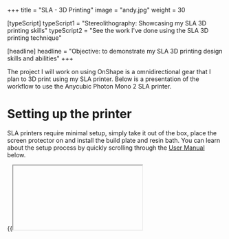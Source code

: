 +++
title = "SLA - 3D Printing"
image = "andy.jpg"
weight = 30

[typeScript] 
typeScript1 = "Stereolithography: Showcasing my SLA 3D printing skills" 
typeScript2 = "See the work I've done using the SLA 3D printing technique"

[headline]
headline = "Objective: to demonstrate my SLA 3D printing design skills and abilities"
+++

The project I will work on using OnShape is a omnidirectional gear that I plan to 3D print using my SLA printer. Below is a presentation of the workflow to use the Anycubic Photon Mono 2 SLA printer.

# Setting up the printer

SLA printers require minimal setup, simply take it out of the box, place the screen protector on and install the build plate and resin bath. You can learn about the setup process by quickly scrolling through the [User Manual](../anycubic-printer.pdf) below.

{{<iframe anycubic-printer.pdf>}}

Once set up, I will walk through the zeroing and bed levelling technique in the workflow section below.

# SLA 3D Printing Workflow for Anycubic Photon Mono 2

In this section I will cover the workflow for perfoming an SLA print from import of the part to the Photon Workshop software and slicing it, through to preparing the printer for a print, launching a print, post-print treatment and cleanup. This section will be broken into two parts: 

    (1) Slicing and creating the print file, and
    (2) Performing the print and cleanup 

## Slicing a part for printing

The anycubic photon mono 2 uses the Anycubic Photon Workshop software as its slicer. It is a very intuitive and user friendly software. Furthermore, anycubic has a very friendly user manual and tutorial process when you first open the App. I will include their user manual [here](../anycub-software.pdf) for reference and assitance. You can scroll through it below.

{{<iframe anycubic-software.pdf>}}

Next, I will walk through a very quick tutorial for how to use the software and slice a part for printing.

### 1. Download the Anycubic Photon Workshop Software

Download the latest version of the [Anycubic Photon Workshop software](https://store.anycubic.com/pages/anycubic-photon-workshop-3d-slicer-software) by clicking on the link to their page. Download the version required for user Operating System.

### 2. Launch the App and Import your part

Once installed, the app will prompt you for which printer you are using. In our case we are using the Anycubic Photon Mono 2.

{{<image printer.png>}}

The app has a very friendly tutorial and introduction. It is recommendd that you go through it. It is about 1 minute and gives an excellent tour of the software and its main toolbenches and capabilities.

After you have run through the tutorial feel free to import your part into the slicer. It is possible to import .STEP, .OBJ, and .STL files.

Once imported, you should see the part on the build plate. If it does not appear, there is an error, try exporting your part as a different file format or fixing any CAD errors.

{{<image import.png>}}

the next step involves generating supports.

### 3. Generate supports

Next, you will want to generate supports. You can do this by clicking the "supports" button at the top. You can modify the settings to suit your print and then click on "generate supports" to initiate the support generation process.

{{<image support-settings.png>}}

After calculating the supports, you should see them rendered on the main build plate screen. If they are not there, either there was an error, or the part does not require supports. In most cases, it will generate a skirt regardless of whether supports are required or not.

{{<image supports.png>}}

The next step involves slicing and exporting the file.

### 4. Slice the part

Lastly, you will want to slice the part and export it. You can do this by clicking the slice button in the bottom right hand corner. The software will then generate the sliced part where you can use the scroll bar on the right to view each layer.

{{<image slice.png >}}

If you are happy with the slice, the final step is to click "Save Slice File" in the bottom right hand corner. You can then load this file onto a USB and stick the USB in the printer.

Next step we will turn over to the printer and walk through the process of levelling and zeroing the bed, loading the resin, and launching a print.

## Printing your part

In this section, I will walk through the workflow for printing a part after you have generated the slice file. This includes levelling and zeroing the bed, which I recommend should be done any time the resin bath or build plate has been removed, which will likely be after every print. I recommend this to avoid having failed prints and wasted resin. The workflow is presented below.

### 1. Remove the resin bath and level the bed

It is good practice to perform the bd levelling step eny tim you remove the resin bath or the build plate.

VERY IMPORTANT: THE RESIN CURES DUE TO UV LIGHT. IF YOU PLAN TO REMOVE THE RESIN BATH, BE SURE TO COVER IT FROM SUNLIGHT SO THAT IT DOES NOT CURE AND YOU DO NOT WASTE RESIN.
